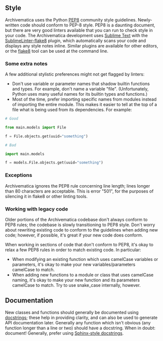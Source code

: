 ## Style

Archivematica uses the Python [PEP8](https://www.python.org/dev/peps/pep-0008/) community style guidelines.
Newly-written code should conform to PEP-8 style.
PEP8 is a daunting document, but there are very good linters available that you can run to check style in your code.
The Archivematica development uses [Sublime Text](sublimetext.com/) with the [SublimeLinter-flake8](https://github.com/SublimeLinter/SublimeLinter-flake8) plugin, which automatically scans your code and displays any style notes inline.
Similar plugins are available for other editors, or the [flake8](https://pypi.python.org/pypi/flake8) tool can be used at the command line.

### Some extra notes

A few additional stylistic preferences might not get flagged by linters:

* Don't use variable or parameter names that shadow builtin functions and types.
  For example, don't name a variable "file".
  (Unfortunately, Python uses many useful names for its builtin types and functions.)
* Most of the time, prefer importing specific names from modules instead of importing the entire module.
  This makes it easier to tell at the top of a file what is being used from its dependencies.
  For example:

```python
# Good

from main.models import File

f = File.objects.get(uuid="something")

# Bad

import main.models

f = models.File.objects.get(uuid="something")
```

### Exceptions

Archivematica ignores the PEP8 rule concerning line length; lines longer than 80 characters are acceptable.
This is error "501", for the purposes of silencing it in flake8 or other linting tools.

### Working with legacy code

Older portions of the Archivematica codebase don't always conform to PEP8 rules; the codebase is slowly transitioning to PEP8 style.
Don't worry about rewriting existing code to conform to the guidelines when adding new code; however, if possible, it's great if your new code does conform.

When working in sections of code that don't conform to PEP8, it's okay to relax a few PEP8 rules in order to match existing code.
In particular:

* When modifying an existing function which uses camelCase variables or parameters, it's okay to make your new variables/parameters camelCase to match.
* When adding new functions to a module or class that uses camelCase naming, it's okay to make your new function and its parameters camelCase to match.
  Try to use snake_case internally, however.

## Documentation

New classes and functions should generally be documented using [docstrings](https://en.wikipedia.org/wiki/Docstring#Python); these help in providing clarity, and can also be used to generate API documentation later.
Generally any function which isn't obvious (any function longer than a line or two) should have a docstring.
When in doubt: document!
Generally, prefer using [Sphinx-style docstrings](http://pythonhosted.org/an_example_pypi_project/sphinx.html#function-definitions).
